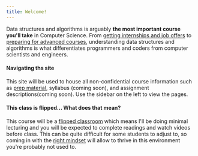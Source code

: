 ```yaml
---
title: Welcome!
---
```


Data structures and algorithms is arguably **the most important course you'll take** in Computer Science. From [getting internships and job offers](https://github.com/cassidoo/getting-a-gig) to [preparing for advanced courses](https://www.synergisticit.com/how-data-structures-and-algorithms-are-important-for-computer-science-graduates/), understanding data structures and algorithms is what differentiates programmers and coders from computer scientists and engineers.

#### Navigating ths site
This site will be used to house all non-confidential course information such as [prep material](/prep), syllabus (coming soon), and assignment descriptions(coming soon). Use the sidebar on the left to view the pages.

#### This class is **flipped**... What does that mean?
This course will be a [flipped classroom](/flipped) which means I'll be doing minimal lecturing and you will be expected to complete readings and watch videos before class. This can be quite difficult for some students to adjust to, so coming in with the [right mindset](/flipped#mindset) will allow to thrive in this environment you're probably not used to.